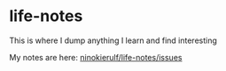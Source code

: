 # life-notes

This is where I dump anything I learn and find interesting

My notes are here: [ninokierulf/life-notes/issues](https://github.com/ninokierulf/life-notes/issues)
